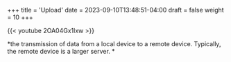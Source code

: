 +++
title = 'Upload'
date = 2023-09-10T13:48:51-04:00
draft = false
weight = 10
+++

{{< youtube 2OA04Gx1lxw >}}

*the transmission of data from a local device to a remote device. Typically, the remote device is a larger server. *